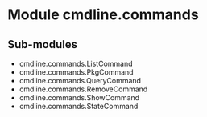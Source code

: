 Module cmdline.commands
=======================

Sub-modules
-----------
* cmdline.commands.ListCommand
* cmdline.commands.PkgCommand
* cmdline.commands.QueryCommand
* cmdline.commands.RemoveCommand
* cmdline.commands.ShowCommand
* cmdline.commands.StateCommand